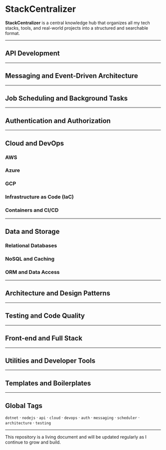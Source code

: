 # StackCentralizer

**StackCentralizer** is a central knowledge hub that organizes all my tech stacks, tools, and real-world projects into a structured and searchable format.

---

## API Development
<!-- REST, GraphQL, gRPC, Gateways -->

---

## Messaging and Event-Driven Architecture
<!-- RabbitMQ, Kafka, Azure Service Bus, MassTransit, Outbox -->

---

## Job Scheduling and Background Tasks
<!-- Hangfire, Quartz.NET, Cron Jobs, Workers -->

---

## Authentication and Authorization
<!-- JWT, OAuth2, Identity, Role-based access -->

---

## Cloud and DevOps

### AWS
### Azure
### GCP

### Infrastructure as Code (IaC)
<!-- Terraform, Pulumi -->

### Containers and CI/CD
<!-- Docker, GitHub Actions, Pipelines -->

---

## Data and Storage

### Relational Databases
<!-- PostgreSQL, SQL Server -->

### NoSQL and Caching
<!-- MongoDB, Redis -->

### ORM and Data Access
<!-- EF Core, Dapper -->

---

## Architecture and Design Patterns
<!-- Clean Architecture, CQRS, DDD, Mediator, SOLID -->

---

## Testing and Code Quality
<!-- Unit Tests, Integration Tests, TestContainers -->

---

## Front-end and Full Stack
<!-- React, Blazor, Fullstack Templates -->

---

## Utilities and Developer Tools
<!-- CLI tools, Git Hooks, Linters -->

---

## Templates and Boilerplates
<!-- Starters, Microservice skeletons -->

---

## Global Tags

`dotnet` · `nodejs` · `api` · `cloud` · `devops` · `auth` · `messaging` · `scheduler` · `architecture` · `testing`

---

This repository is a living document and will be updated regularly as I continue to grow and build.
